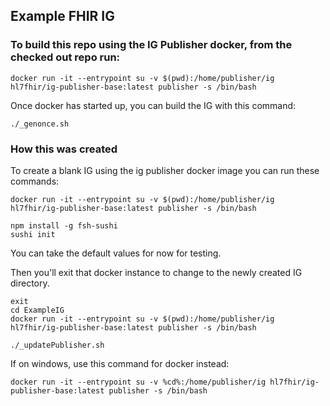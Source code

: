 ## Example FHIR IG


### To build this repo using the IG Publisher docker, from the checked out repo run:
```
docker run -it --entrypoint su -v $(pwd):/home/publisher/ig hl7fhir/ig-publisher-base:latest publisher -s /bin/bash
```

Once docker has started up, you can build the IG with this command:

```
./_genonce.sh
```

### How this was created

To create a blank IG using the ig publisher docker image you can run these commands:

```
docker run -it --entrypoint su -v $(pwd):/home/publisher/ig hl7fhir/ig-publisher-base:latest publisher -s /bin/bash
```
```
npm install -g fsh-sushi
sushi init
```

You can take the default values for now for testing.

Then you'll exit that docker instance to change to the newly created IG directory.
```
exit
cd ExampleIG
docker run -it --entrypoint su -v $(pwd):/home/publisher/ig hl7fhir/ig-publisher-base:latest publisher -s /bin/bash
```
```
./_updatePublisher.sh
```

If on windows, use this command for docker instead:
```
docker run -it --entrypoint su -v %cd%:/home/publisher/ig hl7fhir/ig-publisher-base:latest publisher -s /bin/bash
```
